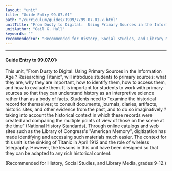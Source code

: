 ```yaml
---
layout: "unit"
title: "Guide Entry 99.07.01"
path: "/curriculum/guides/1999/7/99.07.01.x.html"
unitTitle: "From Dusty to Digital:  Using Primary Sources in the Information Age ? Researching Titanic"
unitAuthor: "Gail G. Hall"
keywords: ""
recommendedFor: "Recommended for History, Social Studies, and Library Media, grades 9-12."
---
```

<body>
<hr/>
 <h4>
  Guide Entry to 99.07.01:
 </h4>
 This unit, "From Dusty to Digital: Using Primary Sources in the Information Age ? Researching Titanic", will introduce students to primary sources: what they are, why they are important, how to identify them, how to access them, and how to evaluate them.  It is important for students to work with primary sources so that they can understand history as an interpretive science rather than as a body of facts. Students need to "examine the historical record for themselves; to consult documents, journals, diaries, artifacts, historic sites, and other evidence from the past, and to do so imaginatively ? taking into account the historical context in which these records were created and comparing the multiple points of view of those on the scene at the time" (National History Standards).  Through online catalogs and web sites such as the Library of Congress's  "American Memory", digitization has made identifying and accessing such materials much easier. The context for this unit is the sinking of Titanic in April 1912 and the role of wireless telegraphy.  However, the lessons in this unit have been designed so that they can be adapted to any rich historical content.
 <p>
  (Recommended for History, Social Studies, and Library Media, grades 9-12.)
 </p>

</body>